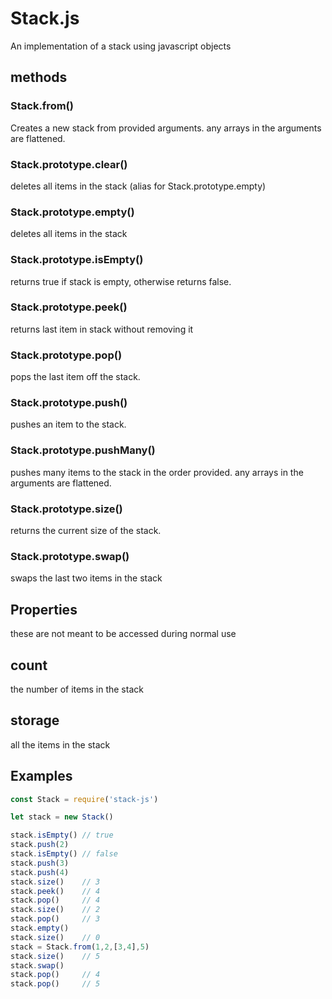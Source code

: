 # Stack.js
An implementation of a stack using javascript objects

## methods

### Stack.from()
Creates a new stack from provided arguments.
any arrays in the arguments are flattened.

### Stack.prototype.clear()
deletes all items in the stack
(alias for Stack.prototype.empty)

### Stack.prototype.empty()
deletes all items in the stack

### Stack.prototype.isEmpty()
returns true if stack is empty, otherwise returns false.

### Stack.prototype.peek()
returns last item in stack without removing it

### Stack.prototype.pop()
pops the last item off the stack.

### Stack.prototype.push()
pushes an item to the stack.

### Stack.prototype.pushMany()
pushes many items to the stack in the order provided.
any arrays in the arguments are flattened.

### Stack.prototype.size()
returns the current size of the stack.

### Stack.prototype.swap()
swaps the last two items in the stack

## Properties
these are not meant to be accessed during normal use
## count
the number of items in the stack
## storage
all the items in the stack


## Examples
```js
const Stack = require('stack-js')

let stack = new Stack()

stack.isEmpty()	// true
stack.push(2)
stack.isEmpty()	// false
stack.push(3)
stack.push(4)
stack.size()	// 3
stack.peek()	// 4
stack.pop()		// 4
stack.size()	// 2
stack.pop()		// 3
stack.empty()
stack.size()	// 0
stack = Stack.from(1,2,[3,4],5)
stack.size()	// 5
stack.swap()
stack.pop()		// 4
stack.pop()		// 5
```
